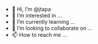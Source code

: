 - 👋 Hi, I’m @jtapa
- 👀 I’m interested in ...
- 🌱 I’m currently learning ...
- 💞️ I’m looking to collaborate on ...
- 📫 How to reach me ...

<!---
jtapa/jtapa is a ✨ special ✨ repository because its `README.md` (this file) appears on your GitHub profile.
You can click the Preview link to take a look at your changes.
--->

